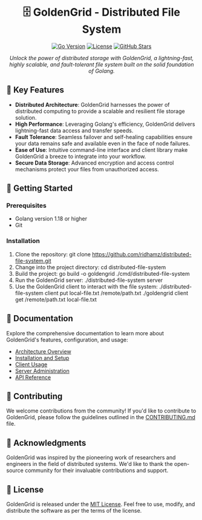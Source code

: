 <h1 align="center">🗄️ GoldenGrid - Distributed File System</h1>

<p align="center">
  <a href="#"><img src="https://img.shields.io/badge/Go-v1.18+-blue.svg" alt="Go Version"></a>
  <a href="#"><img src="https://img.shields.io/github/license/your-username/goldengrid" alt="License"></a>
  <a href="#"><img src="https://img.shields.io/github/stars/your-username/goldengrid?style=social" alt="GitHub Stars"></a>
</p>

<p align="center">
  <i>Unlock the power of distributed storage with GoldenGrid, a lightning-fast, highly scalable, and fault-tolerant file system built on the solid foundation of Golang.</i>
</p>

## 🌟 Key Features

- **Distributed Architecture**: GoldenGrid harnesses the power of distributed computing to provide a scalable and resilient file storage solution.
- **High Performance**: Leveraging Golang's efficiency, GoldenGrid delivers lightning-fast data access and transfer speeds.
- **Fault Tolerance**: Seamless failover and self-healing capabilities ensure your data remains safe and available even in the face of node failures.
- **Ease of Use**: Intuitive command-line interface and client library make GoldenGrid a breeze to integrate into your workflow.
- **Secure Data Storage**: Advanced encryption and access control mechanisms protect your files from unauthorized access.

## 🚀 Getting Started

### Prerequisites

- Golang version 1.18 or higher
- Git

### Installation

1. Clone the repository: git clone https://github.com/ridhamz/distributed-file-system.git
2. Change into the project directory: cd distributed-file-system
3. Build the project: go build -o goldengrid ./cmd/distributed-file-system
4. Run the GoldenGrid server: ./distributed-file-system server
5. Use the GoldenGrid client to interact with the file system: ./distributed-file-system client put local-file.txt /remote/path.txt
./goldengrid client get /remote/path.txt local-file.txt

## 📖 Documentation

Explore the comprehensive documentation to learn more about GoldenGrid's features, configuration, and usage:

- [Architecture Overview](docs/architecture.md)
- [Installation and Setup](docs/installation.md)
- [Client Usage](docs/client.md)
- [Server Administration](docs/server.md)
- [API Reference](docs/api.md)

## 🤝 Contributing

We welcome contributions from the community! If you'd like to contribute to GoldenGrid, please follow the guidelines outlined in the [CONTRIBUTING.md](CONTRIBUTING.md) file.

## 🙏 Acknowledgments

GoldenGrid was inspired by the pioneering work of researchers and engineers in the field of distributed systems. We'd like to thank the open-source community for their invaluable contributions and support.

## 📄 License

GoldenGrid is released under the [MIT License](LICENSE). Feel free to use, modify, and distribute the software as per the terms of the license.
   
